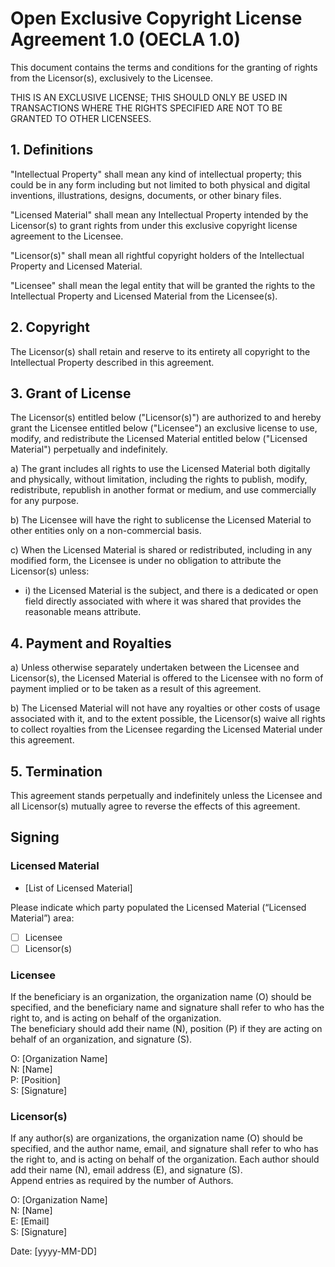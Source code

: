 # Open Exclusive Copyright License Agreement 1.0 (OECLA 1.0)
This document contains the terms and conditions for the granting of
rights from the Licensor(s), exclusively to the Licensee. 

THIS IS AN EXCLUSIVE LICENSE; THIS SHOULD ONLY BE USED IN TRANSACTIONS
WHERE THE RIGHTS SPECIFIED ARE NOT TO BE GRANTED TO OTHER LICENSEES.

## 1. Definitions
"Intellectual Property" shall mean any kind of intellectual property;
this could be in any form including but not limited to both physical
and digital inventions, illustrations, designs, documents, or other
binary files.  

"Licensed Material" shall mean any Intellectual Property intended by
the Licensor(s) to grant rights from under this exclusive copyright
license agreement to the Licensee.

"Licensor(s)" shall mean all rightful copyright holders of the
Intellectual Property and Licensed Material.

"Licensee" shall mean the legal entity that will be granted the rights
to the Intellectual Property and Licensed Material from the
Licensee(s).

## 2. Copyright
The Licensor(s) shall retain and reserve to its entirety all copyright
to the Intellectual Property described in this agreement. 

## 3. Grant of License
The Licensor(s) entitled below ("Licensor(s)") are authorized to and
hereby grant the Licensee entitled below ("Licensee") an exclusive
license to use, modify, and redistribute the Licensed Material entitled
below ("Licensed Material") perpetually and indefinitely.

a) The grant includes all rights to use the Licensed Material both
digitally and physically, without limitation, including the rights to
publish, modify, redistribute, republish in another format or medium,
and use commercially for any purpose.

b) The Licensee will have the right to sublicense the Licensed Material
to other entities only on a non-commercial basis. 

c) When the Licensed Material is shared or redistributed, including in
any modified form, the Licensee is under no obligation to attribute the
Licensor(s) unless:

* i) the Licensed Material is the subject, and there is a dedicated or
open field directly associated with where it was shared that provides
the reasonable means attribute.

## 4. Payment and Royalties
a) Unless otherwise separately undertaken between the Licensee and
Licensor(s), the Licensed Material is offered to the Licensee with no
form of payment implied or to be taken as a result of this agreement.

b) The Licensed Material will not have any royalties or other costs of
usage associated with it, and to the extent possible, the Licensor(s)
waive all rights to collect royalties from the Licensee regarding the
Licensed Material under this agreement.

## 5. Termination 
This agreement stands perpetually and indefinitely unless the Licensee
and all Licensor(s) mutually agree to reverse the effects of this
agreement.

## Signing
### Licensed Material
* [List of Licensed Material]

Please indicate which party populated the Licensed Material
(“Licensed Material”) area:

* [ ] Licensee  
* [ ] Licensor(s)

### Licensee
If the beneficiary is an organization, the organization name (O) should
be specified, and the beneficiary name and signature shall refer to who 
has the right to, and is acting on behalf of the organization.  
The beneficiary should add their name (N), position (P) if they are
acting on behalf of an organization, and signature (S).

O: [Organization Name]  
N: [Name]  
P: [Position]  
S: [Signature]  

### Licensor(s)
If any author(s) are organizations, the organization name (O) should
be specified, and the author name, email, and signature shall refer to
who has the right to, and is acting on behalf of the organization.
Each author should add their name (N), email address (E), and
signature (S).  
Append entries as required by the number of Authors.

O: [Organization Name]  
N: [Name]  
E: [Email]  
S: [Signature]

Date: [yyyy-MM-DD]
